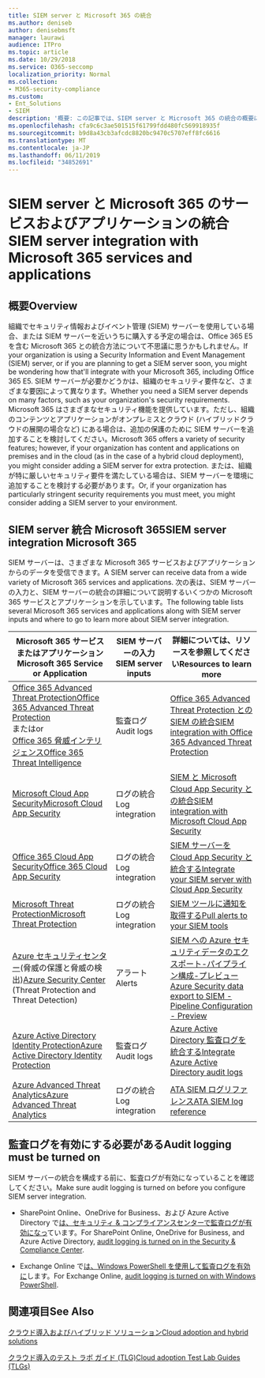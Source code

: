 ```yaml
---
title: SIEM server と Microsoft 365 の統合
ms.author: deniseb
author: denisebmsft
manager: laurawi
audience: ITPro
ms.topic: article
ms.date: 10/29/2018
ms.service: O365-seccomp
localization_priority: Normal
ms.collection:
- M365-security-compliance
ms.custom:
- Ent_Solutions
- SIEM
description: '概要: この記事では、SIEM server と Microsoft 365 の統合の概要について説明します。'
ms.openlocfilehash: cfa9c6c3ae501515f61799fdd480fc569918935f
ms.sourcegitcommit: b9d8a43cb3afcdc8820bc9470c5707eff8fc6616
ms.translationtype: MT
ms.contentlocale: ja-JP
ms.lasthandoff: 06/11/2019
ms.locfileid: "34852691"
---
```

# <a name="siem-server-integration-with-microsoft-365-services-and-applications"></a><span data-ttu-id="07e17-103">SIEM server と Microsoft 365 のサービスおよびアプリケーションの統合</span><span class="sxs-lookup"><span data-stu-id="07e17-103">SIEM server integration with Microsoft 365 services and applications</span></span>

## <a name="overview"></a><span data-ttu-id="07e17-104">概要</span><span class="sxs-lookup"><span data-stu-id="07e17-104">Overview</span></span>

<span data-ttu-id="07e17-105">組織でセキュリティ情報およびイベント管理 (SIEM) サーバーを使用している場合、または SIEM サーバーを近いうちに購入する予定の場合は、Office 365 E5 を含む Microsoft 365 との統合方法について不思議に思うかもしれません。</span><span class="sxs-lookup"><span data-stu-id="07e17-105">If your organization is using a Security Information and Event Management (SIEM) server, or if you are planning to get a SIEM server soon, you might be wondering how that'll integrate with your Microsoft 365, including Office 365 E5.</span></span> <span data-ttu-id="07e17-106">SIEM サーバーが必要かどうかは、組織のセキュリティ要件など、さまざまな要因によって異なります。</span><span class="sxs-lookup"><span data-stu-id="07e17-106">Whether you need a SIEM server depends on many factors, such as your organization's security requirements.</span></span> <span data-ttu-id="07e17-107">Microsoft 365 はさまざまなセキュリティ機能を提供しています。ただし、組織のコンテンツとアプリケーションがオンプレミスとクラウド (ハイブリッドクラウドの展開の場合など) にある場合は、追加の保護のために SIEM サーバーを追加することを検討してください。</span><span class="sxs-lookup"><span data-stu-id="07e17-107">Microsoft 365 offers a variety of security features; however, if your organization has content and applications on premises and in the cloud (as in the case of a hybrid cloud deployment), you might consider adding a SIEM server for extra protection.</span></span> <span data-ttu-id="07e17-108">または、組織が特に厳しいセキュリティ要件を満たしている場合は、SIEM サーバーを環境に追加することを検討する必要があります。</span><span class="sxs-lookup"><span data-stu-id="07e17-108">Or, if your organization has particularly stringent security requirements you must meet, you might consider adding a SIEM server to your environment.</span></span>

## <a name="siem-server-integration-microsoft-365"></a><span data-ttu-id="07e17-109">SIEM server 統合 Microsoft 365</span><span class="sxs-lookup"><span data-stu-id="07e17-109">SIEM server integration Microsoft 365</span></span>

<span data-ttu-id="07e17-110">SIEM サーバーは、さまざまな Microsoft 365 サービスおよびアプリケーションからのデータを受信できます。</span><span class="sxs-lookup"><span data-stu-id="07e17-110">A SIEM server can receive data from a wide variety of Microsoft 365 services and applications.</span></span> <span data-ttu-id="07e17-111">次の表は、SIEM サーバーの入力と、SIEM サーバーの統合の詳細について説明するいくつかの Microsoft 365 サービスとアプリケーションを示しています。</span><span class="sxs-lookup"><span data-stu-id="07e17-111">The following table lists several Microsoft 365 services and applications along with SIEM server inputs and where to go to learn more about SIEM server integration.</span></span> 

| <span data-ttu-id="07e17-112">Microsoft 365 サービスまたはアプリケーション</span><span class="sxs-lookup"><span data-stu-id="07e17-112">Microsoft 365 Service or Application</span></span> | <span data-ttu-id="07e17-113">SIEM サーバーの入力</span><span class="sxs-lookup"><span data-stu-id="07e17-113">SIEM server inputs</span></span> | <span data-ttu-id="07e17-114">詳細については、リソースを参照してください</span><span class="sxs-lookup"><span data-stu-id="07e17-114">Resources to learn more</span></span> |
| --- | --- | --- |
| [<span data-ttu-id="07e17-115">Office 365 Advanced Threat Protection</span><span class="sxs-lookup"><span data-stu-id="07e17-115">Office 365 Advanced Threat Protection</span></span>](office-365-atp.md) <br/>   <span data-ttu-id="07e17-116">または</span><span class="sxs-lookup"><span data-stu-id="07e17-116">or</span></span>   <br/>[<span data-ttu-id="07e17-117">Office 365 脅威インテリジェンス</span><span class="sxs-lookup"><span data-stu-id="07e17-117">Office 365 Threat Intelligence</span></span>](office-365-ti.md) | <span data-ttu-id="07e17-118">監査ログ</span><span class="sxs-lookup"><span data-stu-id="07e17-118">Audit logs</span></span> | [<span data-ttu-id="07e17-119">Office 365 Advanced Threat Protection との SIEM の統合</span><span class="sxs-lookup"><span data-stu-id="07e17-119">SIEM integration with Office 365 Advanced Threat Protection</span></span>](siem-integration-with-office-365-ti.md) |
| [<span data-ttu-id="07e17-120">Microsoft Cloud App Security</span><span class="sxs-lookup"><span data-stu-id="07e17-120">Microsoft Cloud App Security</span></span>](https://docs.microsoft.com/cloud-app-security/what-is-cloud-app-security) | <span data-ttu-id="07e17-121">ログの統合</span><span class="sxs-lookup"><span data-stu-id="07e17-121">Log integration</span></span> | [<span data-ttu-id="07e17-122">SIEM と Microsoft Cloud App Security との統合</span><span class="sxs-lookup"><span data-stu-id="07e17-122">SIEM integration with Microsoft Cloud App Security</span></span>](https://docs.microsoft.com/cloud-app-security/siem) |
| [<span data-ttu-id="07e17-123">Office 365 Cloud App Security</span><span class="sxs-lookup"><span data-stu-id="07e17-123">Office 365 Cloud App Security</span></span>](https://docs.microsoft.com/cloud-app-security/what-is-cloud-app-security) | <span data-ttu-id="07e17-124">ログの統合</span><span class="sxs-lookup"><span data-stu-id="07e17-124">Log integration</span></span> | [<span data-ttu-id="07e17-125">SIEM サーバーを Cloud App Security と統合する</span><span class="sxs-lookup"><span data-stu-id="07e17-125">Integrate your SIEM server with Cloud App Security</span></span>](https://docs.microsoft.com/cloud-app-security/siem) |
| [<span data-ttu-id="07e17-126">Microsoft Threat Protection</span><span class="sxs-lookup"><span data-stu-id="07e17-126">Microsoft Threat Protection</span></span>](https://docs.microsoft.com/windows/security/threat-protection/) | <span data-ttu-id="07e17-127">ログの統合</span><span class="sxs-lookup"><span data-stu-id="07e17-127">Log integration</span></span> | [<span data-ttu-id="07e17-128">SIEM ツールに通知を取得する</span><span class="sxs-lookup"><span data-stu-id="07e17-128">Pull alerts to your SIEM tools</span></span>](https://docs.microsoft.com/windows/security/threat-protection/microsoft-defender-atp/configure-siem) |
| <span data-ttu-id="07e17-129">[Azure セキュリティセンター](https://docs.microsoft.com/azure/security-center/security-center-intro)(脅威の保護と脅威の検出)</span><span class="sxs-lookup"><span data-stu-id="07e17-129">[Azure Security Center](https://docs.microsoft.com/azure/security-center/security-center-intro) (Threat Protection and Threat Detection)</span></span> | <span data-ttu-id="07e17-130">アラート</span><span class="sxs-lookup"><span data-stu-id="07e17-130">Alerts</span></span> | [<span data-ttu-id="07e17-131">SIEM への Azure セキュリティデータのエクスポート-パイプライン構成-プレビュー</span><span class="sxs-lookup"><span data-stu-id="07e17-131">Azure Security data export to SIEM - Pipeline Configuration - Preview</span></span>](https://docs.microsoft.com/azure/security-center/security-center-export-data-to-siem) |
| [<span data-ttu-id="07e17-132">Azure Active Directory Identity Protection</span><span class="sxs-lookup"><span data-stu-id="07e17-132">Azure Active Directory Identity Protection</span></span>](https://docs.microsoft.com/azure/active-directory/identity-protection/overview) | <span data-ttu-id="07e17-133">監査ログ</span><span class="sxs-lookup"><span data-stu-id="07e17-133">Audit logs</span></span> | [<span data-ttu-id="07e17-134">Azure Active Directory 監査ログを統合する</span><span class="sxs-lookup"><span data-stu-id="07e17-134">Integrate Azure Active Directory audit logs</span></span>](https://docs.microsoft.com/azure/security/security-azure-log-integration-ad) |
| [<span data-ttu-id="07e17-135">Azure Advanced Threat Analytics</span><span class="sxs-lookup"><span data-stu-id="07e17-135">Azure Advanced Threat Analytics</span></span>](https://docs.microsoft.com/azure/security/azure-threat-detection) | <span data-ttu-id="07e17-136">ログの統合</span><span class="sxs-lookup"><span data-stu-id="07e17-136">Log integration</span></span> | [<span data-ttu-id="07e17-137">ATA SIEM ログリファレンス</span><span class="sxs-lookup"><span data-stu-id="07e17-137">ATA SIEM log reference</span></span>](https://docs.microsoft.com/advanced-threat-analytics/cef-format-sa) |

## <a name="audit-logging-must-be-turned-on"></a><span data-ttu-id="07e17-138">監査ログを有効にする必要がある</span><span class="sxs-lookup"><span data-stu-id="07e17-138">Audit logging must be turned on</span></span>

<span data-ttu-id="07e17-139">SIEM サーバーの統合を構成する前に、監査ログが有効になっていることを確認してください。</span><span class="sxs-lookup"><span data-stu-id="07e17-139">Make sure audit logging is turned on before you configure SIEM server integration.</span></span> 

- <span data-ttu-id="07e17-140">SharePoint Online、OneDrive for Business、および Azure Active Directory で[は、セキュリティ & コンプライアンスセンターで監査ログが有効になっ](https://docs.microsoft.com/office365/securitycompliance/turn-audit-log-search-on-or-off)ています。</span><span class="sxs-lookup"><span data-stu-id="07e17-140">For SharePoint Online, OneDrive for Business, and Azure Active Directory, [audit logging is turned on in the Security & Compliance Center](https://docs.microsoft.com/office365/securitycompliance/turn-audit-log-search-on-or-off).</span></span>

- <span data-ttu-id="07e17-141">Exchange Online で[は、Windows PowerShell を使用して監査ログを有効に](https://docs.microsoft.com/office365/securitycompliance/enable-mailbox-auditing)します。</span><span class="sxs-lookup"><span data-stu-id="07e17-141">For Exchange Online, [audit logging is turned on with Windows PowerShell](https://docs.microsoft.com/office365/securitycompliance/enable-mailbox-auditing).</span></span>
 
## <a name="see-also"></a><span data-ttu-id="07e17-142">関連項目</span><span class="sxs-lookup"><span data-stu-id="07e17-142">See Also</span></span>

[<span data-ttu-id="07e17-143">クラウド導入およびハイブリッド ソリューション</span><span class="sxs-lookup"><span data-stu-id="07e17-143">Cloud adoption and hybrid solutions</span></span>](https://docs.microsoft.com/office365/enterprise/cloud-adoption-and-hybrid-solutions)
  
[<span data-ttu-id="07e17-144">クラウド導入のテスト ラボ ガイド (TLG)</span><span class="sxs-lookup"><span data-stu-id="07e17-144">Cloud adoption Test Lab Guides (TLGs)</span></span>](https://docs.microsoft.com/office365/enterprise/cloud-adoption-test-lab-guides-tlgs)


